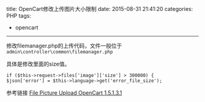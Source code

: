 title: OpenCart修改上传图片大小限制
date: 2015-08-31 21:41:20
categories: PHP
tags:
- opencart
---

修改filemanager.php的上传代码，文件一般位于`admin\controller\common\filemanager.php`
 
具体是修改里面的size值。
```
if ($this->request->files['image']['size'] > 300000) {
$json['error'] = $this->language->get('error_file_size');
```

<!--more-->

参考链接
[File Picture Upload OpenCart 1.5.1.3.1](http://forum.opencart.com/viewtopic.php?t=52004)

